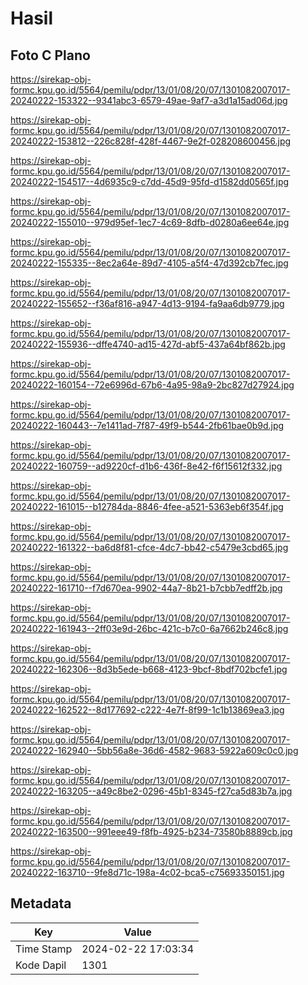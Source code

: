 # Hasil

## Foto C Plano

https://sirekap-obj-formc.kpu.go.id/5564/pemilu/pdpr/13/01/08/20/07/1301082007017-20240222-153322--9341abc3-6579-49ae-9af7-a3d1a15ad06d.jpg

https://sirekap-obj-formc.kpu.go.id/5564/pemilu/pdpr/13/01/08/20/07/1301082007017-20240222-153812--226c828f-428f-4467-9e2f-028208600456.jpg

https://sirekap-obj-formc.kpu.go.id/5564/pemilu/pdpr/13/01/08/20/07/1301082007017-20240222-154517--4d6935c9-c7dd-45d9-95fd-d1582dd0565f.jpg

https://sirekap-obj-formc.kpu.go.id/5564/pemilu/pdpr/13/01/08/20/07/1301082007017-20240222-155010--979d95ef-1ec7-4c69-8dfb-d0280a6ee64e.jpg

https://sirekap-obj-formc.kpu.go.id/5564/pemilu/pdpr/13/01/08/20/07/1301082007017-20240222-155335--8ec2a64e-89d7-4105-a5f4-47d392cb7fec.jpg

https://sirekap-obj-formc.kpu.go.id/5564/pemilu/pdpr/13/01/08/20/07/1301082007017-20240222-155652--f36af816-a947-4d13-9194-fa9aa6db9779.jpg

https://sirekap-obj-formc.kpu.go.id/5564/pemilu/pdpr/13/01/08/20/07/1301082007017-20240222-155936--dffe4740-ad15-427d-abf5-437a64bf862b.jpg

https://sirekap-obj-formc.kpu.go.id/5564/pemilu/pdpr/13/01/08/20/07/1301082007017-20240222-160154--72e6996d-67b6-4a95-98a9-2bc827d27924.jpg

https://sirekap-obj-formc.kpu.go.id/5564/pemilu/pdpr/13/01/08/20/07/1301082007017-20240222-160443--7e1411ad-7f87-49f9-b544-2fb61bae0b9d.jpg

https://sirekap-obj-formc.kpu.go.id/5564/pemilu/pdpr/13/01/08/20/07/1301082007017-20240222-160759--ad9220cf-d1b6-436f-8e42-f6f15612f332.jpg

https://sirekap-obj-formc.kpu.go.id/5564/pemilu/pdpr/13/01/08/20/07/1301082007017-20240222-161015--b12784da-8846-4fee-a521-5363eb6f354f.jpg

https://sirekap-obj-formc.kpu.go.id/5564/pemilu/pdpr/13/01/08/20/07/1301082007017-20240222-161322--ba6d8f81-cfce-4dc7-bb42-c5479e3cbd65.jpg

https://sirekap-obj-formc.kpu.go.id/5564/pemilu/pdpr/13/01/08/20/07/1301082007017-20240222-161710--f7d670ea-9902-44a7-8b21-b7cbb7edff2b.jpg

https://sirekap-obj-formc.kpu.go.id/5564/pemilu/pdpr/13/01/08/20/07/1301082007017-20240222-161943--2ff03e9d-26bc-421c-b7c0-6a7662b246c8.jpg

https://sirekap-obj-formc.kpu.go.id/5564/pemilu/pdpr/13/01/08/20/07/1301082007017-20240222-162306--8d3b5ede-b668-4123-9bcf-8bdf702bcfe1.jpg

https://sirekap-obj-formc.kpu.go.id/5564/pemilu/pdpr/13/01/08/20/07/1301082007017-20240222-162522--8d177692-c222-4e7f-8f99-1c1b13869ea3.jpg

https://sirekap-obj-formc.kpu.go.id/5564/pemilu/pdpr/13/01/08/20/07/1301082007017-20240222-162940--5bb56a8e-36d6-4582-9683-5922a609c0c0.jpg

https://sirekap-obj-formc.kpu.go.id/5564/pemilu/pdpr/13/01/08/20/07/1301082007017-20240222-163205--a49c8be2-0296-45b1-8345-f27ca5d83b7a.jpg

https://sirekap-obj-formc.kpu.go.id/5564/pemilu/pdpr/13/01/08/20/07/1301082007017-20240222-163500--991eee49-f8fb-4925-b234-73580b8889cb.jpg

https://sirekap-obj-formc.kpu.go.id/5564/pemilu/pdpr/13/01/08/20/07/1301082007017-20240222-163710--9fe8d71c-198a-4c02-bca5-c75693350151.jpg


## Metadata

| Key        | Value               |
| ---------- | ------------------- |
| Time Stamp | 2024-02-22 17:03:34 |
| Kode Dapil | 1301                |



